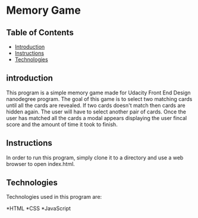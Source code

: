 # Memory Game

## Table of Contents

* [Introduction](#introduction)
* [Instructions](#instructions)
* [Technologies](#technologies)

## introduction

This program is a simple memory game made for Udacity Front End Design nanodegree program. The goal of this game is to select two matching cards until all the cards are revealed. If two cards doesn't match then cards are hidden again. The user will have to select another pair of cards. Once the user has matched all the cards a modal appears displaying the user fincal score and the amount of time it took to finish.

## Instructions

In order to run this program, simply clone it to a directory and use a web browser to open index.html.

## Technologies

Technologies used in this program are:

*HTML
*CSS
*JavaScript
